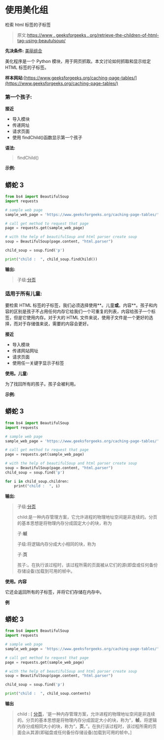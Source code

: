 # 使用美化组

检索 html 标签的子标签

> 原文:[https://www . geeksforgeeks . org/retrieve-the-children-of-html-tag-using-beautulsoup/](https://www.geeksforgeeks.org/retrieve-children-of-the-html-tag-using-beautifulsoup/)

**先决条件:** [美丽组合](https://www.geeksforgeeks.org/implementing-web-scraping-python-beautiful-soup/)

美化程序是一个 Python 模块，用于网页抓取。本文讨论如何抓取和显示给定 HTML 标签的子标签。

**样本网站:**[https://www.geeksforgeeks.org/caching-page-tables/](https://www.geeksforgeeks.org/caching-page-tables/)

### **第一个孩子:**

**接近**

*   导入模块
*   传递网址
*   请求页面
*   使用 findChild()函数显示第一个孩子

**语法:**

> findChild()

**示例:**

## 蟒蛇 3

```py
from bs4 import BeautifulSoup
import requests

# sample web page
sample_web_page = 'https://www.geeksforgeeks.org/caching-page-tables/'

# call get method to request that page
page = requests.get(sample_web_page)

# with the help of beautifulSoup and html parser create soup
soup = BeautifulSoup(page.content, "html.parser")

child_soup = soup.find('p')

print("child :  ", child_soup.findChild())
```

**输出:**

> 子级:[分页](”https://www.geeksforgeeks.org/paging-in-operating-system/”)

### **适用于所有儿童:**

要检索 HTML 标签的子标签，我们必须选择使用**。儿童**或**。内容**。孩子和内容的区别是孩子不占用任何内存它给我们一个可重复的列表，内容给孩子一个标签，但是它使用内存。对于大的 HTML 文件来说，使用子文件是一个更好的选择，而对于存储值来说，需要的内容会更好。

**接近**

*   导入模块
*   传递网站网址
*   请求页面
*   使用任一关键字显示子标签

**使用。儿童:**

为了找回所有的孩子。孩子会被利用。

**示例:**

## 蟒蛇 3

```py
from bs4 import BeautifulSoup
import requests

# sample web page
sample_web_page = 'https://www.geeksforgeeks.org/caching-page-tables/'

# call get method to request that page
page = requests.get(sample_web_page)

# with the help of beautifulSoup and html parser create soup
soup = BeautifulSoup(page.content, "html.parser")
child_soup = soup.find('p')

for i in child_soup.children:
    print("child :  ", i)
```

**输出:**

> 子级:[分页](”https://www.geeksforgeeks.org/paging-in-operating-system/”)
> 
> child:是一种内存管理方案，它允许进程的物理地址空间是非连续的。分页的基本思想是将物理内存分成固定大小的块，称为
> 
> 子:**帧**
> 
> 子级:将逻辑内存分成大小相同的块，称为
> 
> 子:**页**
> 
> 孩子:。在执行该过程时，该过程所需的页面被从它们的源(即盘或任何备份存储设备)加载到可用的帧中。

**使用。内容**

它还会返回所有的子标签，并将它们存储在内存中。

**例**

## 蟒蛇 3

```py
from bs4 import BeautifulSoup
import requests

# sample web page
sample_web_page = 'https://www.geeksforgeeks.org/caching-page-tables/'

# call get method to request that page
page = requests.get(sample_web_page)

# with the help of beautifulSoup and html parser create soup
soup = BeautifulSoup(page.content, "html.parser")

child_soup = soup.find('p')

print("child :  ", child_soup.contents)
```

**输出**

> child : [ [分页](”https://www.geeksforgeeks.org/paging-in-operating-system/”)，'是一种内存管理方案，允许进程的物理地址空间是非连续的。分页的基本思想是将物理内存分成固定大小的块，称为“，**帧**，将逻辑内存分成相同大小的块，称为“，**页**，”。在执行该过程时，该过程所需的页面会从其源(即磁盘或任何备份存储设备)加载到可用的帧中。]
